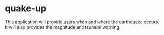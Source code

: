 # quake-up
This application will provide users when and where the earthquake occurs. It will also provides the magnitude and tsunami warning.
